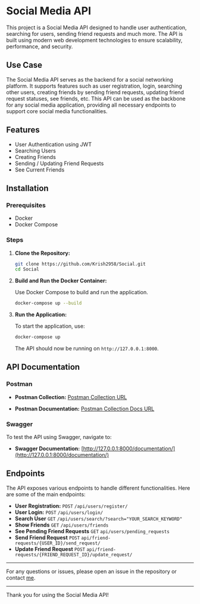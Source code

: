 # Social Media API

This project is a Social Media API designed to handle user authentication, searching for users, sending friend requests and much more. The API is built using modern web development technologies to ensure scalability, performance, and security.

## Use Case

The Social Media API serves as the backend for a social networking platform. It supports features such as user registration, login, searching other users, creating friends by sending friend requests, updating friend request statuses, see friends, etc. This API can be used as the backbone for any social media application, providing all necessary endpoints to support core social media functionalities.

## Features

- User Authentication using JWT
- Searching Users
- Creating Friends
- Sending / Updating Friend Requests
- See Current Friends

## Installation

### Prerequisites

- Docker
- Docker Compose

### Steps

1. **Clone the Repository:**

    ```bash
    git clone https://github.com/Krish2958/Social.git
    cd Social
    ```

2. **Build and Run the Docker Container:**

    Use Docker Compose to build and run the application.

    ```bash
    docker-compose up --build
    ```

3. **Run the Application:**

    To start the application, use:

    ```bash
    docker-compose up
    ```

    The API should now be running on `http://127.0.0.1:8000`.

## API Documentation

### Postman

- **Postman Collection:** [Postman Collection URL](https://api.postman.com/collections/19968073-7ebe3b55-b7f0-44d1-9741-4812a171e518?access_key=PMAT-01J0JWAYYGAWBYDCWHEQYHN9TD)

- **Postman Documentation:** [Postman Collection Docs URL](https://documenter.getpostman.com/view/19968073/2sA3XSA17X) 

### Swagger

To test the API using Swagger, navigate to:

- **Swagger Documentation:** [http://127.0.0.1:8000/documentation/](http://127.0.0.1:8000/documentation/)

## Endpoints

The API exposes various endpoints to handle different functionalities. Here are some of the main endpoints:

- **User Registration:** `POST` `/api/users/register/`
- **User Login:** `POST` `/api/users/login/`
- **Search User** `GET` `/api/users/search/?search="YOUR_SEARCH_KEYWORD"`
- **Show Friends** `GET` `/api/users/friends`
- **See Pending Friend Requests** `GET` `api/users/pending_requests`
- **Send Friend Request** `POST` `api/friend-requests/{USER_ID}/send_request/`
- **Update Friend Request** `POST` `api/friend-requests/{FRIEND_REQUEST_ID}/update_request/`




---

For any questions or issues, please open an issue in the repository or contact [me](https://krishmaheshwari.carrd.co).

---

Thank you for using the Social Media API!